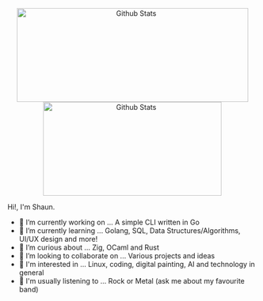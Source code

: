 <div align="center">

  <a href="https://github.com/sjclayton" style="text-decoration:none;">
  <img height="190em" width="467em" alt="Github Stats" src="https://github-readme-stats.vercel.app/api?username=sjclayton&show=prs_merged&show_icons=true&icon_color=cba6f7&bg_color=1e1e2e&hide_title=true&hide_border=true&text_color=89dceb"/><img height="190em" width="360em" alt="Github Stats" src="https://github-readme-stats.vercel.app/api/top-langs/?username=sjclayton&size_weight=0.5&count_weight=0.5&layout=compact&bg_color=1e1e2e&hide_title=true&hide_border=true&text_color=b4befe"/></a>
</div>

Hi!, I'm Shaun.

- 🔭 I’m currently working on ... A simple CLI written in Go
- 🌱 I’m currently learning ... Golang, SQL, Data Structures/Algorithms, UI/UX design and more!
- 🤔 I’m curious about ... Zig, OCaml and Rust
- 👯 I’m looking to collaborate on ... Various projects and ideas
- 👀 I'm interested in ... Linux, coding, digital painting, AI and technology in general
- 🎸 I'm usually listening to ... Rock or Metal (ask me about my favourite band)

<!--
**sjclayton/sjclayton** is a ✨ _special_ ✨ repository because its `README.md` (this file) appears on your GitHub profile.

Here are some ideas to get you started:

- 🤔 I’m looking for help with ...
- 💬 Ask me about ...
- 📫 How to reach me: ...
- 😄 Pronouns: ...
- ⚡ Fun fact: ...
-->
